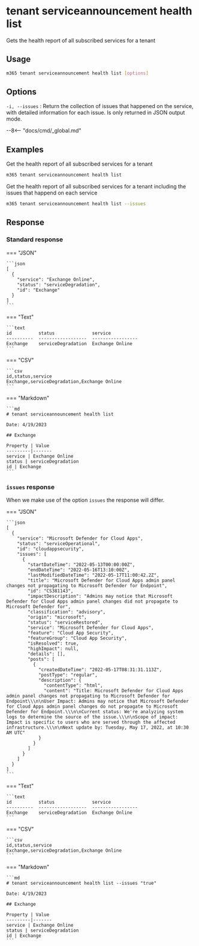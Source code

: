 # tenant serviceannouncement health list

Gets the health report of all subscribed services for a tenant

## Usage

```sh
m365 tenant serviceannouncement health list [options]
```

## Options

`-i, --issues`
: Return the collection of issues that happened on the service, with detailed information for each issue. Is only returned in JSON output mode.

--8<-- "docs/cmd/_global.md"

## Examples

Get the health report of all subscribed services for a tenant

```sh
m365 tenant serviceannouncement health list
```

Get the health report of all subscribed services for a tenant including the issues that happend on each service

```sh
m365 tenant serviceannouncement health list --issues
```

## Response

### Standard response

=== "JSON"

    ```json
    [
      {
        "service": "Exchange Online",
        "status": "serviceDegradation",
        "id": "Exchange"
      }
    ]
    ```

=== "Text"

    ```text
    id          status              service
    ----------  ------------------  -----------------
    Exchange    serviceDegradation  Exchange Online
    ```

=== "CSV"

    ```csv
    id,status,service
    Exchange,serviceDegradation,Exchange Online
    ```

=== "Markdown"

    ```md
    # tenant serviceannouncement health list

    Date: 4/19/2023

    ## Exchange

    Property | Value
    ---------|-------
    service | Exchange Online
    status | serviceDegradation
    id | Exchange
    ```

### `issues` response

When we make use of the option `issues` the response will differ.

=== "JSON"

    ```json
    [
      {
        "service": "Microsoft Defender for Cloud Apps",
        "status": "serviceOperational",
        "id": "cloudappsecurity",
        "issues": [
          {
            "startDateTime": "2022-05-13T00:00:00Z",
            "endDateTime": "2022-05-16T13:10:00Z",
            "lastModifiedDateTime": "2022-05-17T11:00:42.2Z",
            "title": "Microsoft Defender for Cloud Apps admin panel changes not propagating to Microsoft Defender for Endpoint",
            "id": "CS381143",
            "impactDescription": "Admins may notice that Microsoft Defender for Cloud Apps admin panel changes did not propagate to Microsoft Defender for",
            "classification": "advisory",
            "origin": "microsoft",
            "status": "serviceRestored",
            "service": "Microsoft Defender for Cloud Apps",
            "feature": "Cloud App Security",
            "featureGroup": "Cloud App Security",
            "isResolved": true,
            "highImpact": null,
            "details": [],
            "posts": [
              {
                "createdDateTime": "2022-05-17T08:31:31.113Z",
                "postType": "regular",
                "description": {
                  "contentType": "html",
                  "content": "Title: Microsoft Defender for Cloud Apps admin panel changes not propagating to Microsoft Defender for Endpoint\\\n\nUser Impact: Admins may notice that Microsoft Defender for Cloud Apps admin panel changes do not propagate to Microsoft Defender for Endpoint.\\\n\nCurrent status: We're analyzing system logs to determine the source of the issue.\\\n\nScope of impact: Impact is specific to users who are served through the affected infrastructure.\\\n\nNext update by: Tuesday, May 17, 2022, at 10:30 AM UTC"
                }
              }
            ]
          }
        ]
      }
    ]
    ```

=== "Text"

    ```text
    id          status              service
    ----------  ------------------  -----------------
    Exchange    serviceDegradation  Exchange Online
    ```

=== "CSV"

    ```csv
    id,status,service
    Exchange,serviceDegradation,Exchange Online
    ```

=== "Markdown"

    ```md
    # tenant serviceannouncement health list --issues "true"

    Date: 4/19/2023

    ## Exchange

    Property | Value
    ---------|-------
    service | Exchange Online
    status | serviceDegradation
    id | Exchange
    ```
